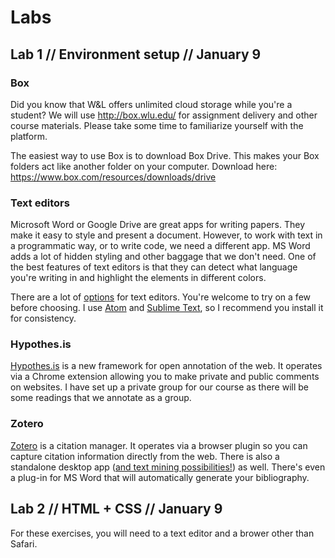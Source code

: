 # Labs

## Lab 1 // Environment setup // January 9

### Box
Did you know that W&L offers unlimited cloud storage while you're a student? We will use http://box.wlu.edu/ for assignment delivery and other course materials. Please take some time to familiarize yourself with the platform.

The easiest way to use Box is to download Box Drive. This makes your Box folders act like another folder on your computer. Download here: https://www.box.com/resources/downloads/drive

### Text editors

Microsoft Word or Google Drive are great apps for writing papers. They make it easy to style and present a document. However, to work with text in a programmatic way, or to write code, we need a different app. MS Word adds a lot of hidden styling and other baggage that we don't need. One of the best features of text editors is that they can detect what language you're writing in and highlight the elements in different colors.

There are a lot of [options](http://lifehacker.com/five-best-text-editors-1564907215) for text editors. You're welcome to try on a few before choosing. I use [Atom](http://atom.io/) and [Sublime Text](https://www.sublimetext.com/), so I recommend you install it for consistency.

### Hypothes.is
[Hypothes.is](https://hypothes.is/) is a new framework for open annotation of the web. It operates via a Chrome extension allowing you to make private and public comments on websites. I have set up a private group for our course as there will be some readings that we annotate as a group.

### Zotero
[Zotero](https://www.zotero.org/) is a citation manager. It operates via a browser plugin so you can capture citation information directly from the web. There is also a standalone desktop app ([and text mining possibilities!](http://papermachines.org/)) as well. There's even a plug-in for MS Word that will automatically generate your bibliography.


## Lab 2 // HTML + CSS // January 9
For these exercises, you will need to a text editor and a brower other than Safari. 
